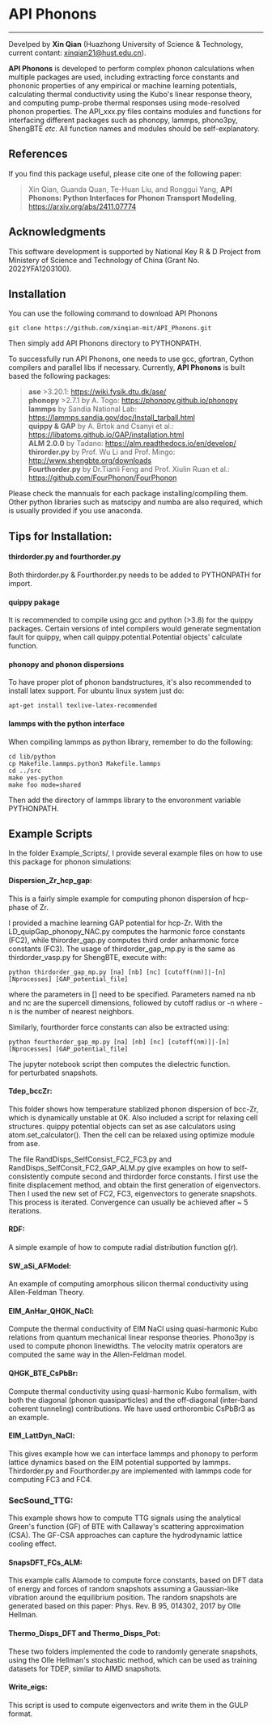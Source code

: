 # API Phonons
----
Develped by **Xin Qian** (Huazhong University of Science & Technology, current contant: xinqian21@hust.edu.cn).  

**API Phonons** is developed to perform complex phonon calculations when multiple packages are used, including extracting force constants and phononic properties of any empirical or machine learning potentials, calculating thermal conductivity using the Kubo's linear response theory, and computing pump-probe thermal responses using mode-resolved phonon properties. The API_xxx.py files contains modules and functions for interfacing different packages such as phonopy, lammps, phono3py, ShengBTE *etc*. All function names and modules should be self-explanatory.

## References
If you find this package useful, please cite one of the following paper:
> Xin Qian, Guanda Quan, Te-Huan Liu, and Ronggui Yang, **API Phonons: Python Interfaces for Phonon Transport Modeling**, https://arxiv.org/abs/2411.07774  

## Acknowledgments
This software development is supported by National Key R & D Project from Ministery of Science and Technology of China (Grant No. 2022YFA1203100).

## Installation

You can use the following command to download API Phonons

```
git clone https://github.com/xinqian-mit/API_Phonons.git
```

Then simply add API Phonons directory to PYTHONPATH.

To successfully run API Phonons, one needs to use gcc, gfortran, Cython compilers and parallel libs if necessary. Currently, **API Phonons** is built based the following packages:<br />

> **ase** >3.20.1: https://wiki.fysik.dtu.dk/ase/  
> **phonopy** >2.7.1 by A. Togo: https://phonopy.github.io/phonopy  
> **lammps** by Sandia National Lab: https://lammps.sandia.gov/doc/Install_tarball.html  
> **quippy & GAP** by A. Brtok and Csanyi et al.: https://libatoms.github.io/GAP/installation.html  
> **ALM 2.0.0** by Tadano: https://alm.readthedocs.io/en/develop/   
> **thirorder.py** by Prof. Wu Li and Prof. Mingo: http://www.shengbte.org/downloads  
> **Fourthorder.py** by Dr.Tianli Feng and Prof. Xiulin Ruan et al.: https://github.com/FourPhonon/FourPhonon  

Please check the mannuals for each package installing/compiling them. 
Other python libraries such as matscipy and numba are also required, which is usually provided if you use anaconda.


## Tips for Installation:

#### thirdorder.py and fourthorder.py
Both thirdorder.py & Fourthorder.py needs to be added to PYTHONPATH for import.

#### quippy pakage
It is recommended to compile using gcc and python (>3.8) for the quippy packages.
Certain versions of intel compilers would generate segmentation fault for quippy, when call
quippy.potential.Potential objects' calculate function. 

#### phonopy and phonon dispersions
To have proper plot of phonon bandstructures, it's also recommended to install latex support. 
For ubuntu linux system just do:

```
apt-get install texlive-latex-recommended
```


#### lammps with the python interface
When compiling lammps as python library, remember to do the following:  

```
cd lib/python
cp Makefile.lammps.python3 Makefile.lammps
cd ../src
make yes-python
make foo mode=shared
```
Then add the directory of lammps library to the envoronment variable PYTHONPATH.


## Example Scripts

In the folder Example_Scripts/, I provide several example files on how to use this package for phonon simulations:<br />


#### Dispersion_Zr_hcp_gap:  
This is a fairly simple example for computing phonon dispersion of hcp-phase of Zr.  

I provided a machine learning GAP potential for hcp-Zr. With the LD_quipGap_phonopy_NAC.py computes the 
harmonic force constants (FC2), while thirorder_gap.py computes third order anharmonic force constants (FC3). The 
usage of thirdorder_gap_mp.py is the same as thirdorder_vasp.py for ShengBTE, execute with:  


```
python thirdorder_gap_mp.py [na] [nb] [nc] [cutoff(nm)]|-[n] [Nprocesses] [GAP_potential_file]
```

where the parameters in [] need to be specified. Parameters named na nb and nc are the supercell dimensions, followed by cutoff radius or -n where -n is the number of nearest
neighbors.

Similarly, fourthorder force constants can also be extracted using:

```
python fourthorder_gap_mp.py [na] [nb] [nc] [cutoff(nm)]|-[n] [Nprocesses] [GAP_potential_file]
```
The jupyter notebook script then computes the dielectric function.  
for perturbated snapshots.   


#### Tdep_bccZr: 
This folder shows how temperature stablized phonon dispersion of bcc-Zr, which 
is dynamically unstable at 0K. Also included a script for relaxing cell structures.
quippy potential objects can set as ase calculators using atom.set_calculator(). Then
the cell can be relaxed using optimize module from ase.  

The file RandDisps_SelfConsist_FC2_FC3.py and RandDisps_SelfConsit_FC2_GAP_ALM.py give examples on how to self-consistently compute second 
and thirdorder force constants. I first use the finite displacement method, and obtain the first generation of eigenvectors. Then I used 
the new set of FC2, FC3, eigenvectors to generate snapshots. This process is iterated. Convergence can usually be achieved after ~ 5 iterations.  

#### RDF:  
A simple example of how to compute radial distribution function g(r).  


#### SW_aSi_AFModel:  
An example of computing amorphous silicon thermal conductivity using Allen-Feldman Theory.  


#### EIM_AnHar_QHGK_NaCl:  
Compute the thermal conductivity of EIM NaCl using quasi-harmonic Kubo relations from quantum mechanical linear response theories. Phono3py is used to compute phonon linewidths. The velocity matrix operators are computed the same way in the Allen-Feldman model.

#### QHGK_BTE_CsPbBr:
Compute thermal conductivity using quasi-harmonic Kubo formalism, with both the diagonal (phonon quasiparticles) and the off-diagonal (inter-band coherent tunneling) contributions. We have used orthorombic CsPbBr3 as an example. 

#### EIM_LattDyn_NaCl:
This gives example how we can interface lammps and phonopy to perform lattice dynamics based on the EIM potential supported
by lammps. Thirdorder.py and Fourthorder.py are implemented with lammps code for computing FC3 and FC4.

### SecSound_TTG:
This example shows how to compute TTG signals using the analytical Green's function (GF) of BTE with Callaway's scattering approximation (CSA). The GF-CSA approaches can capture the hydrodynamic lattice cooling effect.


#### SnapsDFT_FCs_ALM:  
This example calls Alamode to compute force constants, based on DFT data of energy and forces of random snapshots assuming a Gaussian-like vibration around the equilibrium position. 
The random snapshots are generated based on this paper: Phys. Rev. B 95, 014302, 2017 by Olle Hellman.   

#### Thermo_Disps_DFT and Thermo_Disps_Pot:  
These two folders implemented the code to randomly generate snapshots, using the Olle Hellman's stochastic method, which can be
used as training datasets for TDEP, similar to AIMD snapshots.  

#### Write_eigs:  
This script is used to compute eigenvectors and write them in the GULP format.   

